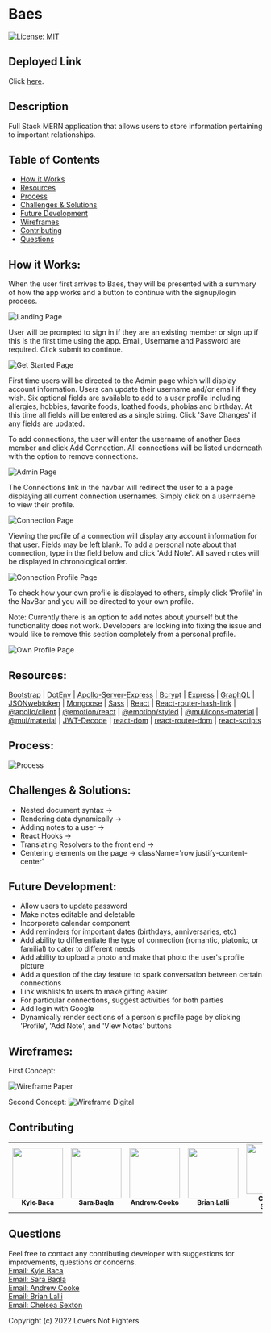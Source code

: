 # Baes
[![License: MIT](https://img.shields.io/badge/License-MIT-yellow.svg)](https://opensource.org/licenses/MIT)

## Deployed Link
Click [here](https://loversnotfighters.vercel.app/).

## Description
Full Stack MERN application that allows users to store information pertaining to important relationships. 

## Table of Contents
- [How it Works](#how-it-works)
- [Resources](#resources)
- [Process](#process)
- [Challenges & Solutions](#challenges--solutions)
- [Future Development](#future-development)
- [Wireframes](#wireframes)
- [Contributing](#contributing)
- [Questions](#questions)

## How it Works:
When the user first arrives to Baes, they will be presented with a summary of how the app works and a button to continue with the signup/login process.

![Landing Page](./images/landing-page.png)

User will be prompted to sign in if they are an existing member or sign up if this is the first time using the app. Email, Username and Password are required. Click submit to continue.

![Get Started Page](./images/getstarted.png)

First time users will be directed to the Admin page which will display account information. Users can update their username and/or email if they wish. Six optional fields are available to add to a user profile including allergies, hobbies,
favorite foods, loathed foods, phobias and birthday. At this time all fields will be entered as a single string. Click 'Save Changes' if any fields are updated.

To add connections, the user will enter the username of another Baes member and click Add Connection. All connections will be listed underneath with the option to remove connections. 

![Admin Page](./images/admin.png)

The Connections link in the navbar will redirect the user to a a page displaying all current connection usernames. Simply click on a usernaeme to view their profile.

![Connection Page](./images/connections.png)

Viewing the profile of a connection will display any account information for that user. Fields may be left blank. To add a personal note about that connection, type in the field below and click 'Add Note'. All saved notes will be displayed in chronological order.

![Connection Profile Page](./images/connection-profile.png)

To check how your own profile is displayed to others, simply click 'Profile' in the NavBar and you will be directed to your own profile. 

Note: Currently there is an option to add notes about yourself but the functionality does not work. Developers are looking into fixing the issue and would like to remove this section completely from a personal profile.

![Own Profile Page](./images/personal-profile.png)


## Resources:
[Bootstrap](https://www.npmjs.com/package/bootstrap) | [DotEnv](https://www.npmjs.com/package/dotenv) | [Apollo-Server-Express](https://www.npmjs.com/package/apollo-server-express) | [Bcrypt](https://www.npmjs.com/package/bcrypt) | [Express](https://www.npmjs.com/package/express) | [GraphQL](https://www.npmjs.com/package/graphql) | [JSONwebtoken](https://www.npmjs.com/package/jsonwebtoken) | [Mongoose](https://www.npmjs.com/package/mongoose) | [Sass](https://www.npmjs.com/package/sass) | [React](https://www.npmjs.com/package/react) | [React-router-hash-link](https://www.npmjs.com/package/react-router-hash-link) | [@apollo/client](https://www.npmjs.com/package/@apollo/client) | [@emotion/react](https://www.npmjs.com/package/@emotion/react) | [@emotion/styled](https://www.npmjs.com/package/@emotion/styled) | [@mui/icons-material](https://www.npmjs.com/package/@mui/icons-material) | [@mui/material](https://www.npmjs.com/package/@mui/material) | [JWT-Decode](https://www.npmjs.com/search?q=jwt-decode) | [react-dom](https://www.npmjs.com/package/react-dom) | [react-router-dom](https://www.npmjs.com/package/react-router-dom) | [react-scripts](https://www.npmjs.com/package/react-scripts) 

## Process:
![Process](./images/process.png)


## Challenges & Solutions:
- Nested document syntax ->
- Rendering data dynamically ->
- Adding notes to a user ->
- React Hooks ->
- Translating Resolvers to the front end ->
- Centering elements on the page -> className='row justify-content-center' 


## Future Development:
- Allow users to update password
- Make notes editable and deletable
- Incorporate calendar component
- Add reminders for important dates (birthdays, anniversaries, etc)
- Add ability to differentiate the type of connection (romantic, platonic, or familial) to cater to different needs
- Add ability to upload a photo and make that photo the user's profile picture
- Add a question of the day feature to spark conversation between certain connections
- Link wishlists to users to make gifting easier
- For particular connections, suggest activities for both parties
- Add login with Google
- Dynamically render sections of a person's profile page by clicking 'Profile', 'Add Note', and 'View Notes' buttons


## Wireframes:
First Concept:

![Wireframe Paper](./images/paper-wireframe.jpg)

Second Concept:
![Wireframe Digital](./images/wireframe.png)




## Contributing
<table>
  <tr>
<td align="center"><a href="https://github.com/kyle-david1"><img src="https://avatars.githubusercontent.com/u/103971670?v=4" width="100px;" alt=""/><br /><sub><b>Kyle Baca</b></sub></a></td>
<td align="center"><a href="https://github.com/missatrox44"><img src="https://avatars.githubusercontent.com/u/74509058?v=4" width="100px;" alt=""/><br /><sub><b>Sara Baqla</b></sub></a></td>
<td align="center"><a href="https://github.com/andcooke"><img src="https://avatars.githubusercontent.com/u/105688564?v=4" width="100px;" alt=""/><br /><sub><b>Andrew Cooke</b></sub></a></td>
<td align="center"><a href="https://github.com/BrianLalli"><img src="https://avatars.githubusercontent.com/u/106120015?v=4" width="100px;" alt=""/><br /><sub><b>Brian Lalli</b></sub></a></td>
<td align="center"><a href="https://github.com/chelsea314"><img src="https://avatars.githubusercontent.com/u/1285062?v=4" width="100px;" alt=""/><br /><sub><b>Chelsea Sexton</b></sub></a></td>
 </tr>
</table>

## Questions
Feel free to contact any contributing developer with suggestions for improvements, questions or concerns.
<br>
[Email: Kyle Baca](mailto:kdbaca5892@gmail.com)<br>
[Email: Sara Baqla](mailto:missatrox44@gmail.com) <br>
[Email: Andrew Cooke](mailto:andcooke@duck.com)<br>
[Email: Brian Lalli](mailto:bdlalli11@gmail.com)<br>
[Email: Chelsea Sexton](mailto:chelseansexton@gmail.com)


Copyright (c) 2022 Lovers Not Fighters
